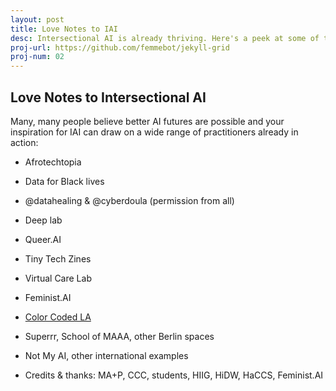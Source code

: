 ```yaml
---
layout: post
title: Love Notes to IAI
desc: Intersectional AI is already thriving. Here's a peek at some of the badass folks making it happen!
proj-url: https://github.com/femmebot/jekyll-grid
proj-num: 02
---
```




## Love Notes to Intersectional AI

Many, many people believe better AI futures are possible and your inspiration for IAI can draw on a wide range of practitioners already in action:  

  * Afrotechtopia
  * Data for Black lives
  * @datahealing & @cyberdoula (permission from all)
  * Deep lab
  * Queer.AI
  * Tiny Tech Zines
  * Virtual Care Lab
  * Feminist.AI
  * [Color Coded LA](https://colorcoded.la/)
  * Superrr, School of MAAA, other Berlin spaces
  * Not My AI, other international examples


  * Credits & thanks: MA+P, CCC, students, HIIG, HiDW, HaCCS, Feminist.AI